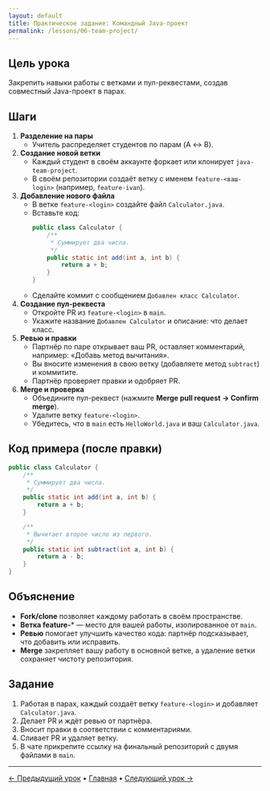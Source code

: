 ```yaml
---
layout: default
title: Практическое задание: Командный Java-проект
permalink: /lessons/06-team-project/
---
```


## Цель урока

Закрепить навыки работы с ветками и пул-реквестами, создав совместный Java-проект в парах.

## Шаги

1. **Разделение на пары**
   - Учитель распределяет студентов по парам (A ↔ B).
2. **Создание новой ветки**
   - Каждый студент в своём аккаунте форкает или клонирует `java-team-project`.  
   - В своём репозитории создаёт ветку с именем `feature-<ваш-login>` (например, `feature-ivan`).
3. **Добавление нового файла**
   - В ветке `feature-<login>` создайте файл `Calculator.java`.
   - Вставьте код:
     ```java
     public class Calculator {
         /**
          * Суммирует два числа.
          */
         public static int add(int a, int b) {
             return a + b;
         }
     }
     ```
   - Сделайте коммит с сообщением `Добавлен класс Calculator`.
4. **Создание пул-реквеста**
   - Откройте PR из `feature-<login>` в `main`.  
   - Укажите название `Добавлен Calculator` и описание: что делает класс.
5. **Ревью и правки**
   - Партнёр по паре открывает ваш PR, оставляет комментарий, например: «Добавь метод вычитания».
   - Вы вносите изменения в свою ветку (добавляете метод `subtract`) и коммитите.
   - Партнёр проверяет правки и одобряет PR.
6. **Merge и проверка**
   - Объедините пул-реквест (нажмите **Merge pull request → Confirm merge**).
   - Удалите ветку `feature-<login>`.  
   - Убедитесь, что в `main` есть `HelloWorld.java` и ваш `Calculator.java`.

## Код примера (после правки)

```java
public class Calculator {
    /**
     * Суммирует два числа.
     */
    public static int add(int a, int b) {
        return a + b;
    }

    /**
     * Вычитает второе число из первого.
     */
    public static int subtract(int a, int b) {
        return a - b;
    }
}
```

## Объяснение

- **Fork/clone** позволяет каждому работать в своём пространстве.  
- **Ветка feature-*** — место для вашей работы, изолированное от `main`.  
- **Ревью** помогает улучшить качество кода: партнёр подсказывает, что добавить или исправить.  
- **Merge** закрепляет вашу работу в основной ветке, а удаление ветки сохраняет чистоту репозитория.

## Задание

1. Работая в парах, каждый создаёт ветку `feature-<login>` и добавляет `Calculator.java`.  
2. Делает PR и ждёт ревью от партнёра.  
3. Вносит правки в соответствии с комментариями.  
4. Сливает PR и удаляет ветку.  
5. В чате прикрепите ссылку на финальный репозиторий с двумя файлами в `main`.

---

[← Предыдущий урок](05-pull-requests/) • [Главная](../) • [Следующий урок →](07-faq/)
